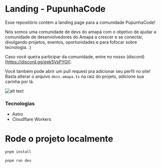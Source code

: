 # Landing - PupunhaCode

Esse repositório contém a landing page para a comunidade PupunhaCode!

Nós somos uma comunidade de devs do amapá com o objetivo de ajudar a comunidade de desenvolvedores do Amapá a crescer e se conectar, divulgando projetos, eventos, oportunidades e para fofocar sobre tecnologia. :)

Caso você queira participar da comunidade, entre no nosso (discord)[https://discord.gg/eek5VsPYGt].

Você também pode abrir um pull request pra adicionar seu perfil no site! Basta alterar o arquivo `devs-amapa.ts` na raiz do projeto, adicione sua carinha por lá.

![alt text](image.png)

### Tecnologias
  - Astro
  - Cloudflare Workers


# Rode o projeto localmente

```sh
pnpm install
```

```sh
pnpm run dev
```

